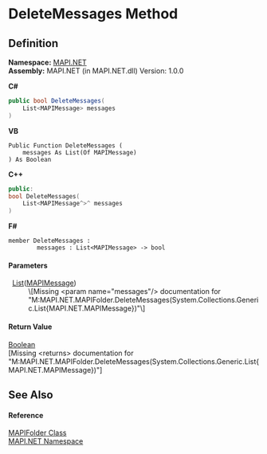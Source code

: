 # DeleteMessages Method




## Definition
**Namespace:** <a href="5bef4637-66f8-16d4-e5f4-4d0da57a1538.md">MAPI.NET</a>  
**Assembly:** MAPI.NET (in MAPI.NET.dll) Version: 1.0.0

**C#**
``` C#
public bool DeleteMessages(
	List<MAPIMessage> messages
)
```
**VB**
``` VB
Public Function DeleteMessages ( 
	messages As List(Of MAPIMessage)
) As Boolean
```
**C++**
``` C++
public:
bool DeleteMessages(
	List<MAPIMessage^>^ messages
)
```
**F#**
``` F#
member DeleteMessages : 
        messages : List<MAPIMessage> -> bool 
```



#### Parameters
<dl><dt>  <a href="https://learn.microsoft.com/dotnet/api/system.collections.generic.list-1" target="_blank" rel="noopener noreferrer">List</a>(<a href="29b8d96c-1ec2-828d-35a5-fae12d8802c8.md">MAPIMessage</a>)</dt><dd>\[Missing &lt;param name="messages"/&gt; documentation for "M:MAPI.NET.MAPIFolder.DeleteMessages(System.Collections.Generic.List{MAPI.NET.MAPIMessage})"\]</dd></dl>

#### Return Value
<a href="https://learn.microsoft.com/dotnet/api/system.boolean" target="_blank" rel="noopener noreferrer">Boolean</a>  
\[Missing &lt;returns&gt; documentation for "M:MAPI.NET.MAPIFolder.DeleteMessages(System.Collections.Generic.List{MAPI.NET.MAPIMessage})"\]

## See Also


#### Reference
<a href="f0f65788-8462-2019-0156-d17cd0205fa2.md">MAPIFolder Class</a>  
<a href="5bef4637-66f8-16d4-e5f4-4d0da57a1538.md">MAPI.NET Namespace</a>  
